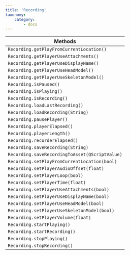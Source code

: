 ```yaml
---
title: 'Recording'
taxonomy:
    category:
        - docs
---
```


| Methods                                  |
| ---------------------------------------- |
|`Recording.getPlayFromCurrentLocation()`|
|`Recording.getPlayerUseAttachments()`|
|`Recording.getPlayerUseDisplayName()`|
|`Recording.getPlayerUseHeadModel()`|
|`Recording.getPlayerUseSkeletonModel()`|
|`Recording.isPaused()`|
|`Recording.isPlaying()`|
|`Recording.isRecording()`|
|`Recording.loadLastRecording()`|
|`Recording.loadRecording(String)`|
|`Recording.pausePlayer()`|
|`Recording.playerElapsed()`|
|`Recording.playerLength()`|
|`Recording.recorderElapsed()`|
|`Recording.saveRecording(String)`|
|`Recording.saveRecordingToAsset(QScriptValue)`|
|`Recording.setPlayFromCurrentLocation(bool)`|
|`Recording.setPlayerAudioOffset(float)`|
|`Recording.setPlayerLoop(bool)`|
|`Recording.setPlayerTime(float)`|
|`Recording.setPlayerUseAttachments(bool)`|
|`Recording.setPlayerUseDisplayName(bool)`|
|`Recording.setPlayerUseHeadModel(bool)`|
|`Recording.setPlayerUseSkeletonModel(bool)`|
|`Recording.setPlayerVolume(float)`|
|`Recording.startPlaying()`|
|`Recording.startRecording()`|
|`Recording.stopPlaying()`|
|`Recording.stopRecording()`|

